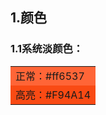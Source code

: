 ## 1.颜色
### 1.1系统淡颜色：
<table>
<tr><td bgcolor=#ff6537>正常：#ff6537</td></tr>
<tr><td bgcolor=#F94A14>高亮：#F94A14</td></tr>
</table>